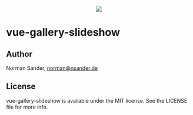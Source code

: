 <p align="center">
  <a href="https://travis-ci.org/KitchenStories/vue-gallery-slideshow"><img src="https://img.shields.io/travis/KitchenStories/vue-gallery-slideshow.svg?style=flat-square"></a>
</p>  

# vue-gallery-slideshow

## Author

Norman Sander, norman@nsander.de

## License

vue-gallery-slideshow is available under the MIT license. See the LICENSE file for more info.
